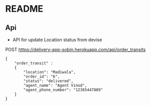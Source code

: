 # README
## Api
* API for update Location status from devise

POST https://delivery-app-sobin.herokuapp.com/api/order_transits

```
{
	"order_transit" :
	{
		"location": "Madiwala",
		"order_id": "6",
		"status": "delivered",
		"agent_name": "Agent Vinod",
		"agent_phone_number": "12365447889"
	}
}

```
